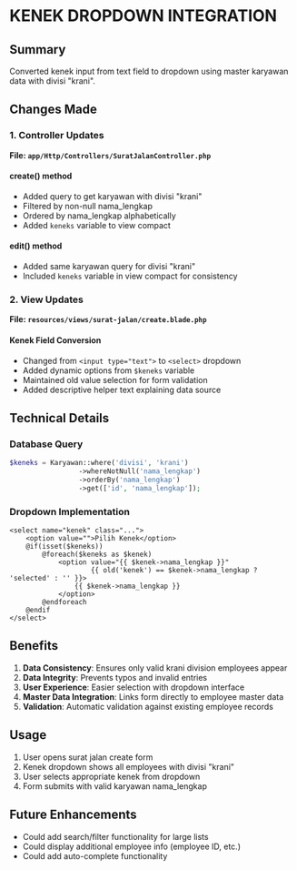 # KENEK DROPDOWN INTEGRATION

## Summary

Converted kenek input from text field to dropdown using master karyawan data with divisi "krani".

## Changes Made

### 1. Controller Updates

**File: `app/Http/Controllers/SuratJalanController.php`**

#### create() method

-   Added query to get karyawan with divisi "krani"
-   Filtered by non-null nama_lengkap
-   Ordered by nama_lengkap alphabetically
-   Added `keneks` variable to view compact

#### edit() method

-   Added same karyawan query for divisi "krani"
-   Included `keneks` variable in view compact for consistency

### 2. View Updates

**File: `resources/views/surat-jalan/create.blade.php`**

#### Kenek Field Conversion

-   Changed from `<input type="text">` to `<select>` dropdown
-   Added dynamic options from `$keneks` variable
-   Maintained old value selection for form validation
-   Added descriptive helper text explaining data source

## Technical Details

### Database Query

```php
$keneks = Karyawan::where('divisi', 'krani')
                 ->whereNotNull('nama_lengkap')
                 ->orderBy('nama_lengkap')
                 ->get(['id', 'nama_lengkap']);
```

### Dropdown Implementation

```blade
<select name="kenek" class="...">
    <option value="">Pilih Kenek</option>
    @if(isset($keneks))
        @foreach($keneks as $kenek)
            <option value="{{ $kenek->nama_lengkap }}"
                    {{ old('kenek') == $kenek->nama_lengkap ? 'selected' : '' }}>
                {{ $kenek->nama_lengkap }}
            </option>
        @endforeach
    @endif
</select>
```

## Benefits

1. **Data Consistency**: Ensures only valid krani division employees appear
2. **Data Integrity**: Prevents typos and invalid entries
3. **User Experience**: Easier selection with dropdown interface
4. **Master Data Integration**: Links form directly to employee master data
5. **Validation**: Automatic validation against existing employee records

## Usage

1. User opens surat jalan create form
2. Kenek dropdown shows all employees with divisi "krani"
3. User selects appropriate kenek from dropdown
4. Form submits with valid karyawan nama_lengkap

## Future Enhancements

-   Could add search/filter functionality for large lists
-   Could display additional employee info (employee ID, etc.)
-   Could add auto-complete functionality
